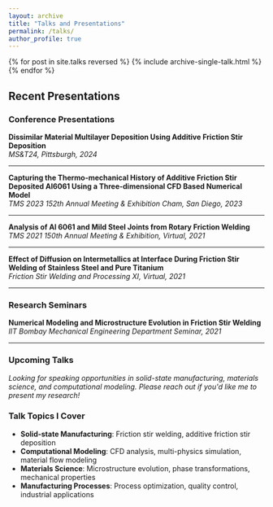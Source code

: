 ```yaml
---
layout: archive
title: "Talks and Presentations"
permalink: /talks/
author_profile: true
---
```


{% for post in site.talks reversed %}
  {% include archive-single-talk.html %}
{% endfor %}

## Recent Presentations

### Conference Presentations

**Dissimilar Material Multilayer Deposition Using Additive Friction Stir Deposition**                      
*MS&T24, Pittsburgh, 2024*

---

**Capturing the Thermo-mechanical History of Additive Friction Stir Deposited Al6061 Using a Three-dimensional CFD Based Numerical Model**  
*TMS 2023 152th Annual Meeting & Exhibition Cham, San Diego, 2023*

---

**Analysis of Al 6061 and Mild Steel Joints from Rotary Friction Welding**  
*TMS 2021 150th Annual Meeting & Exhibition, Virtual, 2021*

---

**Effect of Diffusion on Intermetallics at Interface During Friction Stir Welding of Stainless Steel and Pure Titanium**  
*Friction Stir Welding and Processing XI, Virtual, 2021*

---

### Research Seminars

**Numerical Modeling and Microstructure Evolution in Friction Stir Welding**  
*IIT Bombay Mechanical Engineering Department Seminar, 2021*

---

### Upcoming Talks

*Looking for speaking opportunities in solid-state manufacturing, materials science, and computational modeling. Please reach out if you'd like me to present my research!*

### Talk Topics I Cover

- **Solid-state Manufacturing**: Friction stir welding, additive friction stir deposition
- **Computational Modeling**: CFD analysis, multi-physics simulation, material flow modeling
- **Materials Science**: Microstructure evolution, phase transformations, mechanical properties
- **Manufacturing Processes**: Process optimization, quality control, industrial applications 
